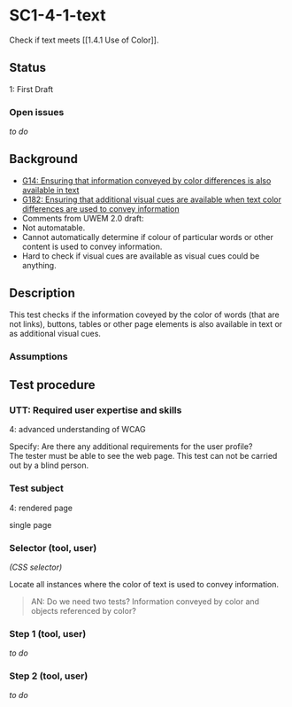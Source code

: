 
# SC1-4-1-text 

Check if text meets [[1.4.1 Use of Color]].

## Status

1: First Draft

### Open issues

*to do*

## Background

- [G14: Ensuring that information conveyed by color differences is also available in text](http://www.w3.org/TR/2014/NOTE-WCAG20-TECHS-20140311/G14.html)
- [G182: Ensuring that additional visual cues are available when text color differences are used to convey information](http://www.w3.org/TR/2014/NOTE-WCAG20-TECHS-20140311/G182.html)
- Comments from UWEM 2.0 draft:
- Not automatable.
- Cannot automatically determine if colour of particular words or other content is used to convey information.
- Hard to check if visual cues are available as visual cues could be anything.

## Description

This test checks if the information coveyed by the color of words (that are not links), buttons, tables or other page elements is also available in text or as additional visual cues.

### Assumptions

## Test procedure

### UTT: Required user expertise and skills

4: advanced understanding of WCAG

Specify: Are there any additional requirements for the user profile?<br />The tester must be able to see the web page. This test can not be carried out by a blind person.

### Test subject

4: rendered page

single page

### Selector (tool, user)

*(CSS selector)*

Locate all instances where the color of text is used to convey information.

<blockquote>AN: Do we need two tests? Information conveyed by color and objects referenced by color?
</blockquote>

### Step 1 (tool, user)
*to do*

### Step 2 (tool, user)
*to do*
